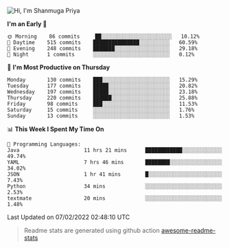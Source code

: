 ![Hi, I'm Shanmuga Priya](https://user-images.githubusercontent.com/11372997/129910864-2785432b-adea-4e52-92eb-f9290c766e28.gif)

<!--START_SECTION:waka-->
**I'm an Early 🐤** 

```text
🌞 Morning    86 commits     ██░░░░░░░░░░░░░░░░░░░░░░░   10.12% 
🌆 Daytime    515 commits    ███████████████░░░░░░░░░░   60.59% 
🌃 Evening    248 commits    ███████░░░░░░░░░░░░░░░░░░   29.18% 
🌙 Night      1 commits      ░░░░░░░░░░░░░░░░░░░░░░░░░   0.12%

```
📅 **I'm Most Productive on Thursday** 

```text
Monday       130 commits    ███░░░░░░░░░░░░░░░░░░░░░░   15.29% 
Tuesday      177 commits    █████░░░░░░░░░░░░░░░░░░░░   20.82% 
Wednesday    197 commits    █████░░░░░░░░░░░░░░░░░░░░   23.18% 
Thursday     220 commits    ██████░░░░░░░░░░░░░░░░░░░   25.88% 
Friday       98 commits     ███░░░░░░░░░░░░░░░░░░░░░░   11.53% 
Saturday     15 commits     ░░░░░░░░░░░░░░░░░░░░░░░░░   1.76% 
Sunday       13 commits     ░░░░░░░░░░░░░░░░░░░░░░░░░   1.53%

```


📊 **This Week I Spent My Time On** 

```text
💬 Programming Languages: 
Java                     11 hrs 21 mins      ████████████░░░░░░░░░░░░░   49.74% 
YAML                     7 hrs 46 mins       ████████░░░░░░░░░░░░░░░░░   34.02% 
JSON                     1 hr 41 mins        █░░░░░░░░░░░░░░░░░░░░░░░░   7.43% 
Python                   34 mins             ░░░░░░░░░░░░░░░░░░░░░░░░░   2.53% 
textmate                 20 mins             ░░░░░░░░░░░░░░░░░░░░░░░░░   1.48%

```


 Last Updated on 07/02/2022 02:48:10 UTC
<!--END_SECTION:waka-->
> Readme stats are generated using github action [awesome-readme-stats](https://github.com/anmol098/waka-readme-stats)
<!--
**Shanmugapriya03/Shanmugapriya03** is a ✨ _special_ ✨ repository because its `README.md` (this file) appears on your GitHub profile.

Here are some ideas to get you started:

- 🔭 I’m currently working on ...
- 🌱 I’m currently learning ...
- 👯 I’m looking to collaborate on ...
- 🤔 I’m looking for help with ...
- 💬 Ask me about ...
- 📫 How to reach me: ...
- 😄 Pronouns: ...
- ⚡ Fun fact: ...
-->
